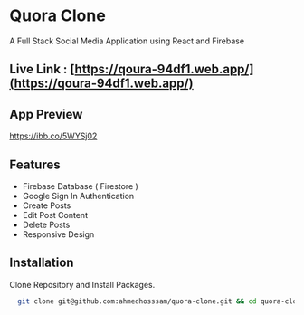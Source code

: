 # Quora Clone

A Full Stack Social Media Application using React and Firebase

## Live Link : [https://qoura-94df1.web.app/](https://qoura-94df1.web.app/)

## App Preview

https://ibb.co/5WYSj02

## Features

- Firebase Database ( Firestore )
- Google Sign In Authentication
- Create Posts
- Edit Post Content
- Delete Posts
- Responsive Design

## Installation

Clone Repository and Install Packages.

```bash
  git clone git@github.com:ahmedhosssam/quora-clone.git && cd quora-clone && npm install
```
